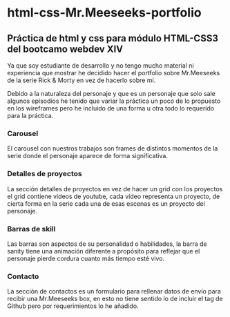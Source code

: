 # html-css-Mr.Meeseeks-portfolio
## Práctica de html y css para módulo HTML-CSS3 del bootcamo webdev XIV

Ya que soy estudiante de desarrollo y no tengo mucho material ni experiencia que mostrar he decidido hacer el portfolio sobre Mr.Meeseeks de la serie Rick & Morty en vez de hacerlo sobre mí.

Debido a la naturaleza del personaje y que es un personaje que solo sale algunos episodios he tenido que variar la práctica un poco de lo propuesto en los wireframes pero he incluido de una forma u otra todo lo requerido para la práctica.

### Carousel
El carousel con nuestros trabajos son frames de distintos momentos de la serie donde el personaje aparece de forma significativa.

### Detalles de proyectos
La sección detalles de proyectos en vez de hacer un grid con los proyectos el grid contiene vídeos de youtube, cada vídeo representa un proyecto, de cierta forma en la serie cada una de esas escenas es un proyecto del personaje.

### Barras de skill
Las barras son aspectos de su personalidad o habilidades, la barra de sanity tiene una animación diferente a propósito para reflejar que el personaje pierde cordura cuanto más tiempo esté vivo.

### Contacto
La sección de contactos es un formulario para rellenar datos de envío para recibir una Mr.Meeseeks box, en esto no tiene sentido lo de incluir el tag de Github pero por requerimientos lo he añadido.



